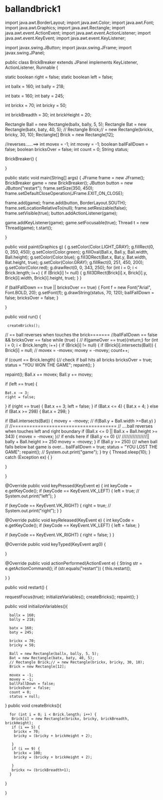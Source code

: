 # ballandbrick1
import java.awt.BorderLayout;
import java.awt.Color;
import java.awt.Font;
import java.awt.Graphics;
import java.awt.Rectangle;
import java.awt.event.ActionEvent;
import java.awt.event.ActionListener;
import java.awt.event.KeyEvent;
import java.awt.event.KeyListener;

import javax.swing.JButton;
import javax.swing.JFrame;
import javax.swing.JPanel;

public class BrickBreaker extends JPanel implements KeyListener,
  ActionListener, Runnable {
 
 static boolean right = false;
 static boolean left = false;
 

 int ballx = 160;
 int bally = 218;

 int batx = 160;
 int baty = 245;
 
 int brickx = 70;
 int bricky = 50;

 int brickBreadth = 30;
 int brickHeight = 20;
 
 Rectangle Ball = new Rectangle(ballx, bally, 5, 5);
 Rectangle Bat = new Rectangle(batx, baty, 40, 5);
 // Rectangle Brick;// = new Rectangle(brickx, bricky, 30, 10);
 Rectangle[] Brick = new Rectangle[12];

//reverses......==>
int movex = -1;
int movey = -1;
boolean ballFallDown = false;
boolean bricksOver = false;
int count = 0;
String status;

 BrickBreaker() {

 }

 public static void main(String[] args) {
  JFrame frame = new JFrame();
  BrickBreaker game = new BrickBreaker();
  JButton button = new JButton("restart");
  frame.setSize(350, 450);
  frame.setDefaultCloseOperation(JFrame.EXIT_ON_CLOSE);

  frame.add(game);
  frame.add(button, BorderLayout.SOUTH);
  frame.setLocationRelativeTo(null);
  frame.setResizable(false);
  frame.setVisible(true);
  button.addActionListener(game);

  game.addKeyListener(game);
  game.setFocusable(true);
  Thread t = new Thread(game);
  t.start();

 }



 public void paint(Graphics g) {
  g.setColor(Color.LIGHT_GRAY);
  g.fillRect(0, 0, 350, 450);
  g.setColor(Color.green);
  g.fillOval(Ball.x, Ball.y, Ball.width, Ball.height);
  g.setColor(Color.blue);
  g.fill3DRect(Bat.x, Bat.y, Bat.width, Bat.height, true);
  g.setColor(Color.GRAY);
  g.fillRect(0, 251, 450, 200);
  g.setColor(Color.red);
  g.drawRect(0, 0, 343, 250);
  for (int i = 0; i < Brick.length; i++) {
   if (Brick[i] != null) {
    g.fill3DRect(Brick[i].x, Brick[i].y, Brick[i].width,
      Brick[i].height, true);
   }
  }

  if (ballFallDown == true || bricksOver == true) {
   Font f = new Font("Arial", Font.BOLD, 20);
   g.setFont(f);
   g.drawString(status, 70, 120);
   ballFallDown = false;
   bricksOver = false;
  }

 }

 
 public void run() {

  
     createBricks();
 
  // == ball reverses when touches the brick=======
//ballFallDown == false && bricksOver == false
  while (true) {
//   if(gameOver == true){return;}
   for (int i = 0; i < Brick.length; i++) {
    if (Brick[i] != null) {
     if (Brick[i].intersects(Ball)) {
      Brick[i] = null;
      // movex = -movex;
      movey = -movey;
      count++;
     

  

   if (count == Brick.length) {// check if ball hits all bricks
    bricksOver = true;
    status = "YOU WON THE GAME";
    repaint();
   }
   
   repaint();
   Ball.x += movex;
   Ball.y += movey;

   if (left == true) {

    Bat.x -= 3;
    right = false;
   }
   if (right == true) {
    Bat.x += 3;
    left = false;
   }
   if (Bat.x <= 4) {
    Bat.x = 4;
   } else if (Bat.x >= 298) {
    Bat.x = 298;
   }
   
   if (Ball.intersects(Bat)) {
    movey = -movey;
    // if(Ball.y + Ball.width >=Bat.y)
   }
   // //=====================================
   // ....ball reverses when touches left and right boundary
   if (Ball.x <= 0 || Ball.x + Ball.height >= 343) {
    movex = -movex;
   }// if ends here
   if (Ball.y <= 0) {// ////////////////|| bally + Ball.height >= 250
    movey = -movey;
   }
   if (Ball.y >= 250) {// when ball falls below bat game is over...
    ballFallDown = true;
    status = "YOU LOST THE GAME";
    repaint();
//    System.out.print("game");
   }
   try {
    Thread.sleep(10);
   } catch (Exception ex) {
   }

  }

 }

 @Override
 public void keyPressed(KeyEvent e) {
  int keyCode = e.getKeyCode();
  if (keyCode == KeyEvent.VK_LEFT) {
   left = true;
   // System.out.print("left");
  }

  if (keyCode == KeyEvent.VK_RIGHT) {
   right = true;
   // System.out.print("right");
  }
 }

 @Override
 public void keyReleased(KeyEvent e) {
  int keyCode = e.getKeyCode();
  if (keyCode == KeyEvent.VK_LEFT) {
   left = false;
  }

  if (keyCode == KeyEvent.VK_RIGHT) {
   right = false;
  }
 }

 @Override
 public void keyTyped(KeyEvent arg0) {

 }

 @Override
 public void actionPerformed(ActionEvent e) {
  String str = e.getActionCommand();
  if (str.equals("restart")) {
   this.restart();

  }
 }

 public void restart() {

  requestFocus(true);
  initializeVariables();
  createBricks();
  repaint();
 }

 public void initializeVariables(){
    
      ballx = 160;
      bally = 218;
      
      batx = 160;
      baty = 245;
      
      brickx = 70;
      bricky = 50;
      
      Ball = new Rectangle(ballx, bally, 5, 5);
      Bat = new Rectangle(batx, baty, 40, 5);
      // Rectangle Brick;// = new Rectangle(brickx, bricky, 30, 10);
      Brick = new Rectangle[12];

      movex = -1;
      movey = -1;
      ballFallDown = false;
      bricksOver = false;
      count = 0;
      status = null;

     
 }
 public void createBricks(){
     
      for (int i = 0; i < Brick.length; i++) {
       Brick[i] = new Rectangle(brickx, bricky, brickBreadth, brickHeight);
       if (i == 5) {
        brickx = 70;
        bricky = (bricky + brickHeight + 2);
        
       }
       if (i == 9) {
        brickx = 100;
        bricky = (bricky + brickHeight + 2);
       
       }
       brickx += (brickBreadth+1);
      }
 }

}





